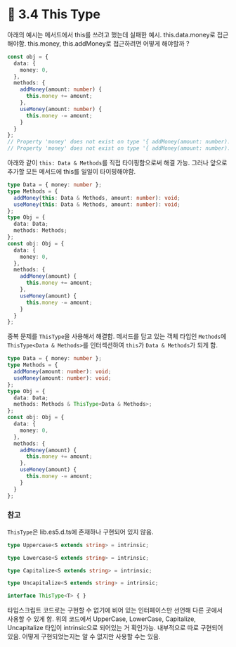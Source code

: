 # 📌 3.4 This Type

아래의 예시는 메서드에서 this를 쓰려고 했는데 실패한 예시.
this.data.money로 접근해야함. this.money, this.addMoney로 접근하려면 어떻게 해야할까 ?

```ts
const obj = {
  data: {
    money: 0,
  },
  methods: {
    addMoney(amount: number) {
      this.money += amount;
    },
    useMoney(amount: number) {
      this.money -= amount;
    }
  }
};
// Property 'money' does not exist on type '{ addMoney(amount: number): void; useMoney(amount: number): void; }'.
// Property 'money' does not exist on type '{ addMoney(amount: number): void; useMoney(amount: number): void; }'.
```

아래와 같이 `this: Data & Methods`를 직접 타이핑함으로써 해결 가능. 그러나 앞으로 추가할 모든 메서드에 this를 일일이 타이핑해야함.

```ts
type Data = { money: number };
type Methods = {
  addMoney(this: Data & Methods, amount: number): void;
  useMoney(this: Data & Methods, amount: number): void;
};
type Obj = {
  data: Data;
  methods: Methods;
};
const obj: Obj = {
  data: {
    money: 0,
  },
  methods: {
    addMoney(amount) {
      this.money += amount;
    },
    useMoney(amount) {
      this.money -= amount;
    }
  }
};
```

중복 문제를 `ThisType`을 사용해서 해결함.
메서드를 담고 있는 객체 타입인 `Methods`에 `ThisType<Data & Methods>`를 인터섹션하여 `this`가 `Data & Methods`가 되게 함.

```ts
type Data = { money: number };
type Methods = {
  addMoney(amount: number): void;
  useMoney(amount: number): void;
};
type Obj = {
  data: Data;
  methods: Methods & ThisType<Data & Methods>;
};
const obj: Obj = {
  data: {
    money: 0,
  },
  methods: {
    addMoney(amount) {
      this.money += amount;
    },
    useMoney(amount) {
      this.money -= amount;
    }
  }
};
```

### 참고

`ThisType`은 lib.es5.d.ts에 존재하나 구현되어 있지 않음.

```ts
type Uppercase<S extends string> = intrinsic;

type Lowercase<S extends string> = intrinsic;

type Capitalize<S extends string> = intrinsic;

type Uncapitalize<S extends string> = intrinsic;

interface ThisType<T> { }
```

타입스크립트 코드로는 구현할 수 없기에 비어 있는 인터페이스만 선언해 다른 곳에서 사용할 수 있게 함.
위의 코드에서 UpperCase, LowerCase, Capitalize, Uncapitalize 타입이 intrinsic으로 되어있는 거 확인가능. 내부적으로 따로 구현되어 있음. 어떻게 구현되었는지는 알 수 없지만 사용할 수는 있음.
